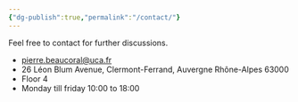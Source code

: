 ```yaml
---
{"dg-publish":true,"permalink":"/contact/"}
---
```


  
Feel free to contact for further discussions.

- [pierre.beaucoral@uca.fr](mailto:pierre.beaucoral@uca.fr)
- 26 Léon Blum Avenue, Clermont-Ferrand, Auvergne Rhône-Alpes 63000
- Floor 4
- Monday till friday 10:00 to 18:00